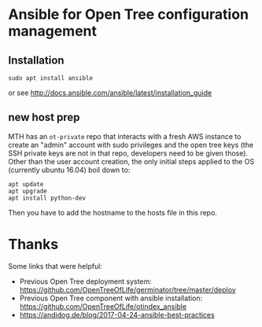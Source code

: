 # Ansible for Open Tree configuration management

## Installation

    sudo apt install ansible

or see http://docs.ansible.com/ansible/latest/installation_guide


## new host prep

MTH has an `ot-private` repo that interacts with a fresh AWS instance to create an
"admin" account with sudo privileges and the open tree keys (the SSH private keys are 
not in that repo, developers need to be given those). Other than the user account
creation, the only initial steps applied to the OS (currently ubuntu 16.04) boil down
to:

    apt update
    apt upgrade
    apt install python-dev

Then you have to add the hostname to the hosts file in this repo.

# Thanks

Some links that were helpful:
  * Previous Open Tree deployment system: 
    https://github.com/OpenTreeOfLife/germinator/tree/master/deploy
  * Previous Open Tree component with ansible installation:
    https://github.com/OpenTreeOfLife/otindex_ansible
  * https://andidog.de/blog/2017-04-24-ansible-best-practices